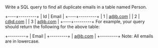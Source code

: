 Write a SQL query to find all duplicate emails in a table named Person.

+----+---------+
| Id | Email |
+----+---------+
| 1 | a@b.com |
| 2 | c@d.com |
| 3 | a@b.com |
+----+---------+
For example, your query should return the following for the above table:

+---------+
| Email |
+---------+
| a@b.com |
+---------+
Note: All emails are in lowercase.
